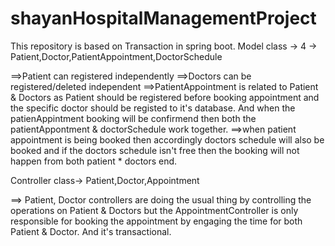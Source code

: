 # shayanHospitalManagementProject


This repository is based on Transaction in spring boot. Model class -> 4 -> Patient,Doctor,PatientAppointment,DoctorSchedule

==>Patient can registered independently
==>Doctors can be registered/deleted independent
==>PatientAppointment is related to Patient & Doctors as Patient should be registered before booking appointment and the specific doctor should be registed to it's database. And when the patienAppintment booking will be confirmend then both the patientAppontment & doctorSchedule work together.
==>when patient appointment is being booked then accordingly doctors schedule will also be booked and if the doctors schedule isn't free then the booking will not happen from both patient * doctors end.

Controller class-> Patient,Doctor,Appointment

==> Patient, Doctor controllers are doing the usual thing by controlling the operations on Patient & Doctors but the AppointmentController is only responsible for booking the appointment by engaging the time for both Patient & Doctor. And it's transactional.
